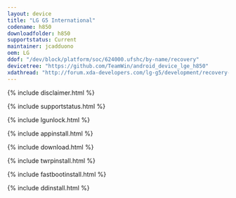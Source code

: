 ```yaml
---
layout: device
title: "LG G5 International"
codename: h850
downloadfolder: h850
supportstatus: Current
maintainer: jcadduono
oem: LG
ddof: "/dev/block/platform/soc/624000.ufshc/by-name/recovery"
devicetree: "https://github.com/TeamWin/android_device_lge_h850"
xdathread: "http://forum.xda-developers.com/lg-g5/development/recovery-team-win-recovery-project-lg-g5-t3363047"
---
```


{% include disclaimer.html %}

{% include supportstatus.html %}

{% include lgunlock.html %}

{% include appinstall.html %}

{% include download.html %}

{% include twrpinstall.html %}

{% include fastbootinstall.html %}

{% include ddinstall.html %}
